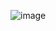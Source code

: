 ![image](https://user-images.githubusercontent.com/64545813/170888229-78b458de-73a1-4613-a679-6c88f2d93813.png)
